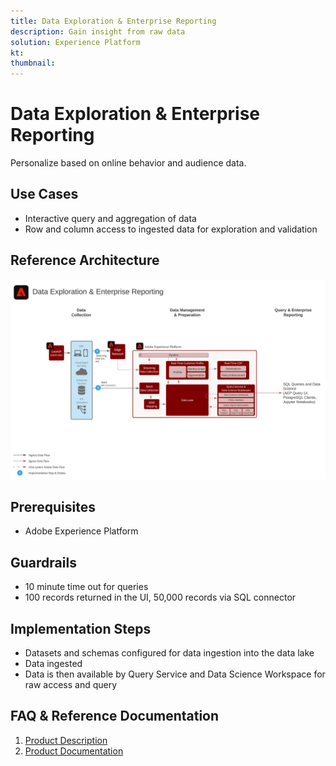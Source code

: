 ```yaml
---
title: Data Exploration & Enterprise Reporting
description: Gain insight from raw data
solution: Experience Platform
kt: 
thumbnail: 
---
```


# Data Exploration & Enterprise Reporting

Personalize based on online behavior and audience data.

## Use Cases

* Interactive query and aggregation of data
* Row and column access to ingested data for exploration and validation

## Reference Architecture

![Scenario 1](assets/dataexplore.svg)

## Prerequisites

* Adobe Experience Platform

## Guardrails

* 10 minute time out for queries
* 100 records returned in the UI, 50,000 records via SQL connector

## Implementation Steps

* Datasets and schemas configured for data ingestion into the data lake
* Data ingested
* Data is then available by Query Service and Data Science Workspace for raw access and query

## FAQ & Reference Documentation

1. [Product Description](https://helpx.adobe.com/legal/product-descriptions/adobe-experience-platform-intelligence---product-description.html)
2. [Product Documentation](https://helpx.adobe.com/legal/product-descriptions/adobe-experience-platform-intelligence---product-description.html)
